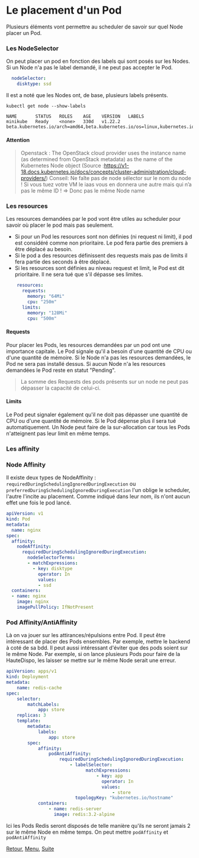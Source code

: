 # Le placement d'un Pod
Plusieurs éléments vont permettre au scheduler de savoir sur quel Node placer un Pod.

### Les NodeSelector
On peut placer un pod en fonction des labels qui sont posés sur les Nodes. Si un Node n'a pas le label demandé, il ne peut pas accepter le Pod.
```yaml
  nodeSelector:
    disktype: ssd
```
Il est a noté que les Nodes ont, de base, plusieurs labels présents.
```shell
kubectl get node --show-labels

NAME       STATUS   ROLES    AGE    VERSION   LABELS
minikube   Ready    <none>   330d   v1.22.2   beta.kubernetes.io/arch=amd64,beta.kubernetes.io/os=linux,kubernetes.io/arch=amd64,kubernetes.io/hostname=minikube,kubernetes.io/os=linux
```

#### Attention

> Openstack : The OpenStack cloud provider uses the instance name (as determined from OpenStack metadata) as the name of the Kubernetes Node object
> (Source :https://v1-18.docs.kubernetes.io/docs/concepts/cluster-administration/cloud-providers/)
> Conseil: Ne faîte pas de node sélector sur le nom du node !
Si vous tuez votre VM le iaas vous en donnera une autre mais qui n’a pas le même ID !
=> Donc pas le même Node name


### Les resources
Les resources demandées par le pod vont être utiles au scheduler pour savoir où placer le pod mais pas seulement.
- Si pour un Pod les resources sont non définies (ni request ni limit), il pod est considéré comme non prioritaire.
  Le pod fera partie des premiers à être déplacé au besoin.
- Si le pod a des resources définissent des requests mais pas de limits il fera partie des seconds à être déplacé.
- Si les resources sont définies au niveau request et limit, le Pod est dit prioritaire.
  Il ne sera tué que s'il dépasse ses limites.

```yaml
    resources:
      requests:
        memory: "64Mi"
        cpu: "250m"
      limits:
        memory: "128Mi"
        cpu: "500m"
```

#### Requests
Pour placer les Pods, les resources demandées par un pod ont une importance capitale.
Le Pod signale qu'il a besoin d'une quantité de CPU ou d'une quantité de mémoire.
Si le Node n'a pas les resources demandées, le Pod ne sera pas installé dessus.
Si aucun Node n'a les resources demandées le Pod reste en statut "Pending".
> La somme des Requests des pods présents sur un node ne peut pas dépasser la capacité de celui-ci.

#### Limits
Le Pod peut signaler également qu'il ne doit pas dépasser une quantité de CPU ou d'une quantité de mémoire.
Si le Pod dépense plus il sera tué automatiquement.
Un Node peut faire de la sur-allocation car tous les Pods n'atteignent pas leur limit en même temps.

### Les affinity
### Node Affinity
 Il existe deux types de NodeAffinity : 
 `requiredDuringSchedulingIgnoredDuringExecution` ou `preferredDuringSchedulingIgnoredDuringExecution`
l'un oblige le scheduler, l'autre l'incite au placement. Comme indiqué dans leur nom, ils n'ont aucun effet une fois le pod lancé.


```yaml
apiVersion: v1
kind: Pod
metadata:
  name: nginx
spec:
  affinity:
    nodeAffinity:
      requiredDuringSchedulingIgnoredDuringExecution:
        nodeSelectorTerms:
        - matchExpressions:
          - key: disktype
            operator: In
            values:
            - ssd            
  containers:
  - name: nginx
    image: nginx
    imagePullPolicy: IfNotPresent
```

### Pod Affinity/AntiAffinity
Là on va jouer sur les attirances/répulsions entre Pod. Il peut être intéressant de placer des Pods ensembles. Par exemple, mettre le backend à coté de sa bdd.
Il peut aussi intéressant d'éviter que des pods soient sur le même Node. Par exemple, si on lance plusieurs Pods pour faire de la HauteDispo, les laisser se mettre sur le même Node serait une erreur.
```yaml
apiVersion: apps/v1
kind: Deployment
metadata:
    name: redis-cache
spec:
    selector:
        matchLabels:
            app: store
    replicas: 3
    template:
        metadata:
            labels:
                app: store
        spec:
            affinity:
                podAntiAffinity:
                    requiredDuringSchedulingIgnoredDuringExecution:
                        - labelSelector:
                              matchExpressions:
                                  - key: app
                                    operator: In
                                    values:
                                        - store
                          topologyKey: "kubernetes.io/hostname"
            containers:
                - name: redis-server
                  image: redis:3.2-alpine
```
Ici les Pods Redis seront disposés de telle manière qu'ils ne seront jamais 2 sur le même Node en même temps. 
On peut mettre `podAffinity` et `podAntiAffinity`  


[Retour](https://obeyler.github.io/Formation-K8S/Chapitres/PersistentVolumeClaim.html), [Menu](https://obeyler.github.io/Formation-K8S/), [Suite](https://obeyler.github.io/Formation-K8S/Chapitres/Taint.html)
